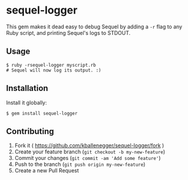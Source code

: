 # sequel-logger

This gem makes it dead easy to debug Sequel by adding a `-r` flag to any Ruby
script, and printing Sequel's logs to STDOUT.

## Usage

    $ ruby -rsequel-logger myscript.rb
    # Sequel will now log its output. :)

## Installation

Install it globally:

    $ gem install sequel-logger

## Contributing

1. Fork it ( https://github.com/kballenegger/sequel-logger/fork )
2. Create your feature branch (`git checkout -b my-new-feature`)
3. Commit your changes (`git commit -am 'Add some feature'`)
4. Push to the branch (`git push origin my-new-feature`)
5. Create a new Pull Request
